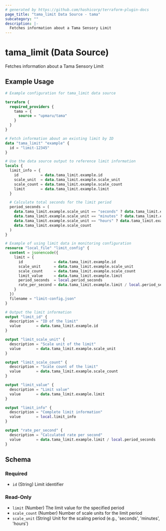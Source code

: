 ```yaml
---
# generated by https://github.com/hashicorp/terraform-plugin-docs
page_title: "tama_limit Data Source - tama"
subcategory: ""
description: |-
  Fetches information about a Tama Sensory Limit
---
```


# tama_limit (Data Source)

Fetches information about a Tama Sensory Limit

## Example Usage

```terraform
# Example configuration for tama_limit data source

terraform {
  required_providers {
    tama = {
      source = "upmaru/tama"
    }
  }
}

# Fetch information about an existing limit by ID
data "tama_limit" "example" {
  id = "limit-12345"
}

# Use the data source output to reference limit information
locals {
  limit_info = {
    id          = data.tama_limit.example.id
    scale_unit  = data.tama_limit.example.scale_unit
    scale_count = data.tama_limit.example.scale_count
    limit       = data.tama_limit.example.limit
  }

  # Calculate total seconds for the limit period
  period_seconds = (
    data.tama_limit.example.scale_unit == "seconds" ? data.tama_limit.example.scale_count :
    data.tama_limit.example.scale_unit == "minutes" ? data.tama_limit.example.scale_count * 60 :
    data.tama_limit.example.scale_unit == "hours" ? data.tama_limit.example.scale_count * 3600 :
    data.tama_limit.example.scale_count
  )
}

# Example of using limit data in monitoring configuration
resource "local_file" "limit_config" {
  content = jsonencode({
    limit = {
      id              = data.tama_limit.example.id
      scale_unit      = data.tama_limit.example.scale_unit
      scale_count     = data.tama_limit.example.scale_count
      limit_value     = data.tama_limit.example.limit
      period_seconds  = local.period_seconds
      rate_per_second = data.tama_limit.example.limit / local.period_seconds
    }
  })
  filename = "limit-config.json"
}

# Output the limit information
output "limit_id" {
  description = "ID of the limit"
  value       = data.tama_limit.example.id
}

output "limit_scale_unit" {
  description = "Scale unit of the limit"
  value       = data.tama_limit.example.scale_unit
}

output "limit_scale_count" {
  description = "Scale count of the limit"
  value       = data.tama_limit.example.scale_count
}

output "limit_value" {
  description = "Limit value"
  value       = data.tama_limit.example.limit
}

output "limit_info" {
  description = "Complete limit information"
  value       = local.limit_info
}

output "rate_per_second" {
  description = "Calculated rate per second"
  value       = data.tama_limit.example.limit / local.period_seconds
}
```

<!-- schema generated by tfplugindocs -->
## Schema

### Required

- `id` (String) Limit identifier

### Read-Only

- `limit` (Number) The limit value for the specified period
- `scale_count` (Number) Number of scale units for the limit period
- `scale_unit` (String) Unit for the scaling period (e.g., 'seconds', 'minutes', 'hours')
